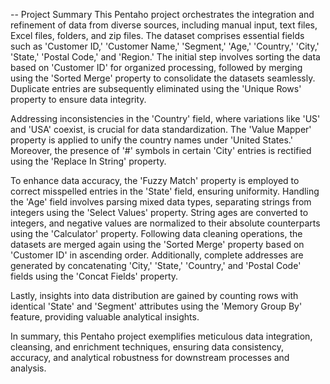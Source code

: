 -- Project Summary
This Pentaho project orchestrates the integration and refinement of data from diverse sources, including manual input, text files, Excel files, folders, and zip files. The dataset comprises essential fields such as 'Customer ID,' 'Customer Name,' 'Segment,' 'Age,' 'Country,' 'City,' 'State,' 'Postal Code,' and 'Region.' The initial step involves sorting the data based on 'Customer ID' for organized processing, followed by merging using the 'Sorted Merge' property to consolidate the datasets seamlessly. Duplicate entries are subsequently eliminated using the 'Unique Rows' property to ensure data integrity.

Addressing inconsistencies in the 'Country' field, where variations like 'US' and 'USA' coexist, is crucial for data standardization. The 'Value Mapper' property is applied to unify the country names under 'United States.' Moreover, the presence of '#' symbols in certain 'City' entries is rectified using the 'Replace In String' property.

To enhance data accuracy, the 'Fuzzy Match' property is employed to correct misspelled entries in the 'State' field, ensuring uniformity. Handling the 'Age' field involves parsing mixed data types, separating strings from integers using the 'Select Values' property. String ages are converted to integers, and negative values are normalized to their absolute counterparts using the 'Calculator' property.
Following data cleaning operations, the datasets are merged again using the 'Sorted Merge' property based on 'Customer ID' in ascending order. Additionally, complete addresses are generated by concatenating 'City,' 'State,' 'Country,' and 'Postal Code' fields using the 'Concat Fields' property.

Lastly, insights into data distribution are gained by counting rows with identical 'State' and 'Segment' attributes using the 'Memory Group By' feature, providing valuable analytical insights.

In summary, this Pentaho project exemplifies meticulous data integration, cleansing, and enrichment techniques, ensuring data consistency, accuracy, and analytical robustness for downstream processes and analysis.